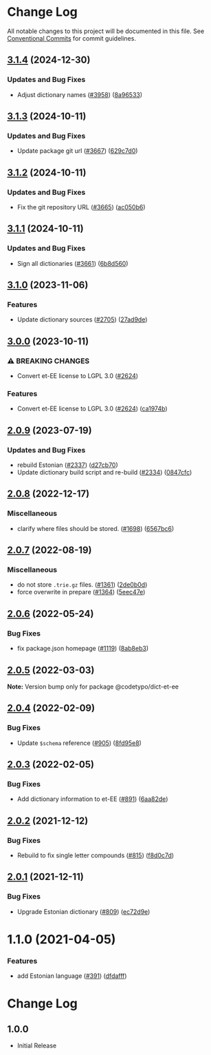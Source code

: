 # Change Log

All notable changes to this project will be documented in this file.
See [Conventional Commits](https://conventionalcommits.org) for commit guidelines.

## [3.1.4](https://github.com/khulnasoft/codetypo/compare/@codetypo/dict-et-ee@3.1.3...@codetypo/dict-et-ee@3.1.4) (2024-12-30)


### Updates and Bug Fixes

* Adjust dictionary names ([#3958](https://github.com/khulnasoft/codetypo/issues/3958)) ([8a96533](https://github.com/khulnasoft/codetypo/commit/8a96533bec21280103740868b81559437c413501))

## [3.1.3](https://github.com/khulnasoft/codetypo/compare/@codetypo/dict-et-ee@3.1.2...@codetypo/dict-et-ee@3.1.3) (2024-10-11)


### Updates and Bug Fixes

* Update package git url ([#3667](https://github.com/khulnasoft/codetypo/issues/3667)) ([629c7d0](https://github.com/khulnasoft/codetypo/commit/629c7d0a5e1bacad1d3874b1f8372edc3494ef97))

## [3.1.2](https://github.com/khulnasoft/codetypo/compare/@codetypo/dict-et-ee@3.1.1...@codetypo/dict-et-ee@3.1.2) (2024-10-11)


### Updates and Bug Fixes

* Fix the git repository URL ([#3665](https://github.com/khulnasoft/codetypo/issues/3665)) ([ac050b6](https://github.com/khulnasoft/codetypo/commit/ac050b697d57820109995e92fac5ccc32ced1723))

## [3.1.1](https://github.com/khulnasoft/codetypo/compare/@codetypo/dict-et-ee@3.1.0...@codetypo/dict-et-ee@3.1.1) (2024-10-11)


### Updates and Bug Fixes

* Sign all dictionaries ([#3661](https://github.com/khulnasoft/codetypo/issues/3661)) ([6b8d560](https://github.com/khulnasoft/codetypo/commit/6b8d560cf51a593458ce42bca415859f872cfc97))

## [3.1.0](https://github.com/khulnasoft/codetypo/compare/@codetypo/dict-et-ee@3.0.0...@codetypo/dict-et-ee@3.1.0) (2023-11-06)


### Features

* Update dictionary sources ([#2705](https://github.com/khulnasoft/codetypo/issues/2705)) ([27ad9de](https://github.com/khulnasoft/codetypo/commit/27ad9de120fc71bc1b9a2aacc4407c423aeee2fd))

## [3.0.0](https://github.com/khulnasoft/codetypo/compare/@codetypo/dict-et-ee@2.0.9...@codetypo/dict-et-ee@3.0.0) (2023-10-11)


### ⚠ BREAKING CHANGES

* Convert et-EE license to LGPL 3.0 ([#2624](https://github.com/khulnasoft/codetypo/issues/2624))

### Features

* Convert et-EE license to LGPL 3.0 ([#2624](https://github.com/khulnasoft/codetypo/issues/2624)) ([ca1974b](https://github.com/khulnasoft/codetypo/commit/ca1974b547648e7c85ce4aba22a1f008bd23c8f9))

## [2.0.9](https://github.com/khulnasoft/codetypo/compare/@codetypo/dict-et-ee@2.0.8...@codetypo/dict-et-ee@2.0.9) (2023-07-19)


### Updates and Bug Fixes

* rebuild Estonian ([#2337](https://github.com/khulnasoft/codetypo/issues/2337)) ([d27cb70](https://github.com/khulnasoft/codetypo/commit/d27cb70927043e51c964edd85e21589d876add68))
* Update dictionary build script and re-build ([#2334](https://github.com/khulnasoft/codetypo/issues/2334)) ([0847cfc](https://github.com/khulnasoft/codetypo/commit/0847cfc9623018940e7761e08eeba0ec7c0a320e))

## [2.0.8](https://github.com/khulnasoft/codetypo/compare/@codetypo/dict-et-ee@2.0.7...@codetypo/dict-et-ee@2.0.8) (2022-12-17)


### Miscellaneous

* clarify where files should be stored. ([#1698](https://github.com/khulnasoft/codetypo/issues/1698)) ([6567bc6](https://github.com/khulnasoft/codetypo/commit/6567bc62130404cb32945bdcc3bf07316c839396))

## [2.0.7](https://github.com/khulnasoft/codetypo/compare/@codetypo/dict-et-ee@2.0.6...@codetypo/dict-et-ee@2.0.7) (2022-08-19)


### Miscellaneous

* do not store `.trie.gz` files. ([#1361](https://github.com/khulnasoft/codetypo/issues/1361)) ([2de0b0d](https://github.com/khulnasoft/codetypo/commit/2de0b0df4b8addfd69e2e6899c05f8b502799b7c))
* force overwrite in prepare ([#1364](https://github.com/khulnasoft/codetypo/issues/1364)) ([5eec47e](https://github.com/khulnasoft/codetypo/commit/5eec47e223f1dd6370fcbc3c1b6b0361c92bbddf))

## [2.0.6](https://github.com/khulnasoft/codetypo/compare/@codetypo/dict-et-ee@2.0.5...@codetypo/dict-et-ee@2.0.6) (2022-05-24)


### Bug Fixes

* fix package.json homepage ([#1119](https://github.com/khulnasoft/codetypo/issues/1119)) ([8ab8eb3](https://github.com/khulnasoft/codetypo/commit/8ab8eb3733b7b9c783b5d93fdeff4d4ca739e8f4))





## [2.0.5](https://github.com/khulnasoft/codetypo/compare/@codetypo/dict-et-ee@2.0.4...@codetypo/dict-et-ee@2.0.5) (2022-03-03)

**Note:** Version bump only for package @codetypo/dict-et-ee





## [2.0.4](https://github.com/khulnasoft/codetypo/compare/@codetypo/dict-et-ee@2.0.3...@codetypo/dict-et-ee@2.0.4) (2022-02-09)


### Bug Fixes

* Update `$schema` reference ([#905](https://github.com/khulnasoft/codetypo/issues/905)) ([8fd95e8](https://github.com/khulnasoft/codetypo/commit/8fd95e855f8830607b115089bf88dd7fcc7984e4))





## [2.0.3](https://github.com/khulnasoft/codetypo/compare/@codetypo/dict-et-ee@2.0.2...@codetypo/dict-et-ee@2.0.3) (2022-02-05)


### Bug Fixes

* Add dictionary information to et-EE ([#891](https://github.com/khulnasoft/codetypo/issues/891)) ([6aa82de](https://github.com/khulnasoft/codetypo/commit/6aa82de224a5c4d2bc8cc576d53ce4ad71eaae9c))





## [2.0.2](https://github.com/khulnasoft/codetypo/compare/@codetypo/dict-et-ee@2.0.1...@codetypo/dict-et-ee@2.0.2) (2021-12-12)


### Bug Fixes

* Rebuild to fix single letter compounds ([#815](https://github.com/khulnasoft/codetypo/issues/815)) ([f8d0c7d](https://github.com/khulnasoft/codetypo/commit/f8d0c7d5d66a00c19bcde2fd310b1eb3bdbd8396))





## [2.0.1](https://github.com/khulnasoft/codetypo/compare/@codetypo/dict-et-ee@1.1.0...@codetypo/dict-et-ee@2.0.1) (2021-12-11)


### Bug Fixes

* Upgrade Estonian dictionary ([#809](https://github.com/khulnasoft/codetypo/issues/809)) ([ec72d9e](https://github.com/khulnasoft/codetypo/commit/ec72d9e8600d2c386e6177df4797492ece2524e3))





# 1.1.0 (2021-04-05)


### Features

* add Estonian language ([#391](https://github.com/khulnasoft/codetypo/issues/391)) ([dfdafff](https://github.com/khulnasoft/codetypo/commit/dfdafff34f8a213433571e767addf55ca0f59303))





# Change Log

## 1.0.0

- Initial Release
